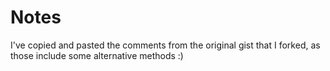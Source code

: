 # Notes 

I've copied and pasted the comments from the original gist that I forked, as those include some alternative methods :)